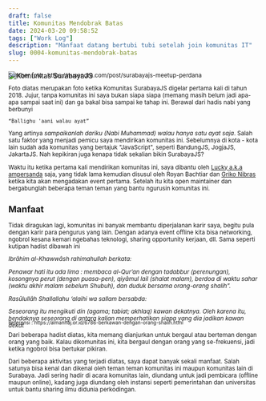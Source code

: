 ```yaml
---
draft: false
title: Komunitas Mendobrak Batas
date: 2024-03-20 09:58:52
tags: ["Work Log"]
description: "Manfaat datang bertubi tubi setelah join komunitas IT"
slug: 0004-komunitas-mendobrak-batas
---
```


![Komunitas SurabayaJS](https://ik.imagekit.io/nusendra/_MG_9573_JXOGuftT3.jpg)

<div style="margin-top: -30px;">
<small>Sumber foto : https://nusendra.com/post/surabayajs-meetup-perdana
</div>

Foto diatas merupakan foto ketika Komunitas SurabayaJS digelar pertama kali di tahun 2018. Jujur, tanpa komunitas ini saya bukan siapa siapa (memang masih belum jadi apa-apa sampai saat ini) dan ga bakal
bisa sampai ke tahap ini. Berawal dari hadis nabi yang berbunyi

```
“Ballighu 'aani walau ayat”
```

Yang artinya _sampaikanlah dariku (Nabi Muhammad) walau hanya satu ayat saja_. Salah satu faktor yang menjadi pemicu saya mendirikan komunitas ini.
Sebelumnya di kota - kota lain sudah ada komunitas yang bertajuk "JavaScript", seperti BandungJS, JogjaJS, JakartaJS. Nah kepikiran juga kenapa tidak
sekalian bikin SurabayaJS?

Waktu itu ketika pertama kali mendirikan komunitas ini, saya dibantu oleh
[Lucky a.k.a ampersanda](https://twitter.com/ampersanda) saja, yang tidak
lama kemudian disusul oleh Royan Bachtiar dan [Griko Nibras](https://twitter.com/griko_nibras) ketika kita akan mengadakan event pertama. Setelah itu kita open maintainer dan bergabunglah beberapa teman teman yang bantu ngurusin komunitas ini.

## Manfaat

Tidak diragukan lagi, komunitas ini banyak membantu diperjalanan karir
saya, begitu pula dengan karir para pengurus yang lain. Dengan adanya
event offline kita bisa networking, ngobrol kesana kemari ngebahas
teknologi, sharing opportunity kerjaan, dll. Sama seperti kutipan hadist
dibawah ini

*Ibrâhim al-Khawwâsh rahimahullah berkata:*

*Penawar hati itu ada lima : membaca al-Qur’an dengan tadabbur (perenungan), kosongnya perut (dengan puasa-pen), qiyâmul lail (shalat malam), berdoa di waktu sahar (waktu akhir malam sebelum Shubuh), dan duduk bersama orang-orang shalih”.*

*Rasûlullâh Shallallahu ‘alaihi wa sallam bersabda:*

*Seseorang itu mengikuti din (agama; tabiat; akhlaq) kawan dekatnya. Oleh karena itu, hendaknya seseorang di antara kalian memperhatikan siapa yang dia jadikan kawan dekat*

<div style="margin-top: -30px;"></div>
<small>Referensi :
https://almanhaj.or.id/6786-berkawan-dengan-orang-shalih.html</small>

Dari beberapa hadist diatas, kita memang dianjurkan untuk bergaul atau berteman
dengan orang yang baik. Kalau dikomunitas ini, kita bergaul dengan orang yang
se-frekuensi, jadi ketika ngobrol bisa bertukar pikiran.

Dari beberapa aktivitas yang terjadi diatas, saya dapat banyak sekali manfaat. Salah
satunya bisa kenal dan dikenal oleh teman teman komunitas ini maupun komunitas lain
di Surabaya. Jadi sering hadir di acara komunitas lain, diundang untuk jadi
pembicara (offline maupun online), kadang juga diundang oleh instansi seperti
pemerintahan dan universitas untuk bantu sharing ilmu didunia perkodingan.


